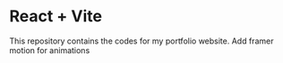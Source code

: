 # React + Vite

This repository contains the codes for my portfolio website. 
Add framer motion for animations

